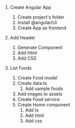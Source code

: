 

1. Create Angular App
   1. Create project's folder
   2. Install @angular/cli
   3. Create App as frontend

2. Add Header
   1. Generate Component
   2. Add Html
   3. Add CSS

3. List Foods
    1. Create Food model
    2. Create data.ts
       1. Add sample foods
    3. Add images to assets
    4. Create Food service
    5. Create Home component
       1. Add ts
       2. Add html
       3. Add css